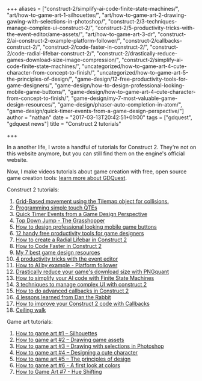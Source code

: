 +++
aliases = ["construct-2/simplify-ai-code-finite-state-machines/", "art/how-to-game-art-1-silhouettes/", "art/how-to-game-art-2-drawing-gawing-with-selections-in-photoshop/", "construct-2/3-techniques-manage-complex-ui-construct-2/", "construct-2/5-productivity-tricks-with-the-event-editor/ame-assets/", "art/how-to-game-art-3-dr", "construct-2/ai-construct-2-example-platform-follower/", "construct-2/callbacks-construct-2/", "construct-2/code-faster-in-construct-2/", "construct-2/code-radial-lifebar-construct-2/", "construct-2/drastically-reduce-games-download-size-image-compression/", "construct-2/simplify-ai-code-finite-state-machines/", "uncategorized/how-to-game-art-4-cute-character-from-concept-to-finish/", "uncategorized/how-to-game-art-5-the-principles-of-design/", "game-design/12-free-productivity-tools-for-game-designers/", "game-design/how-to-design-professional-looking-mobile-game-buttons/", "game-design/how-to-game-art-4-cute-character-from-concept-to-finish/", "game-design/my-7-most-valuable-game-design-resources/", "game-design/phaser-auto-completion-in-atom/", "game-design/quick-timer-events-from-a-game-design-perspective/"]
author = "nathan"
date = "2017-03-13T20:42:51+01:00"
tags = ["gdquest", "gdquest news"]
title = "Construct 2 tutorials"

+++

In a another life, I wrote a handful of tutorials for Construct 2. They're not on this website anymore, but you can still find them on the engine's official website.

Now, I make videos tutorials about game creation with free, open source game creation tools: [learn more about GDQuest](//gdquest.com).

Construct 2 tutorials:

1. [Grid-Based movement using the Tilemap object for collisions.](//www.scirra.com/tutorials/4838/grid-based-movement-using-the-tilemap-object-for-collisions)
1. [Programming simple touch QTEs](//www.scirra.com/tutorials/1445/programming-simple-touch-qtes)
1. [Quick Timer Events from a Game Design Perspective](//www.scirra.com/tutorials/1430/quick-timer-events-from-a-game-design-perspective)
1. [Top Down Jump - The Grasshopper](//www.scirra.com/tutorials/1405/top-down-jump-the-grasshopper)
1. [How to design professional looking mobile game buttons](//www.scirra.com/tutorials/1398/how-to-design-professional-looking-mobile-game-buttons)
1. [12 handy free productivity tools for game designers](//www.scirra.com/tutorials/1388/12-handy-free-productivity-tools-for-game-designers)
1. [How to create a Radial Lifebar in Construct 2](//www.scirra.com/tutorials/1377/how-to-create-a-radial-lifebar-in-construct-2)
1. [How to Code Faster in Construct 2](//www.scirra.com/tutorials/1365/how-to-code-faster-in-construct-2)
1. [My 7 best game design resources](//www.scirra.com/tutorials/1323/my-7-best-game-design-resources)
1. [4 productivity tricks with the event editor](//www.scirra.com/tutorials/1275/4-productivity-tricks-with-the-event-editor)
1. [How to AI by example - Platform follower](//www.scirra.com/tutorials/1158/how-to-ai-by-example-platform-follower)
1. [Drastically reduce your game's download size with PNGquant](//www.scirra.com/tutorials/1154/drastically-reduce-your-games-download-size-with-pngquant)
1. [How to simplify your AI code with Finite State Machines](//www.scirra.com/tutorials/1139/how-to-simplify-your-ai-code-with-finite-state-machines)
1. [3 techniques to manage complex UI with construct 2](//www.scirra.com/tutorials/1085/3-techniques-to-manage-complex-ui-with-construct-2)
1. [How to do advanced callbacks in Construct 2](//www.scirra.com/tutorials/1080/how-to-do-advanced-callbacks-in-construct-2)
1. [4 lessons learned from Dan the Rabbit](//www.scirra.com/tutorials/1077/4-lessons-learned-from-dan-the-rabbit)
1. [How to improve your Construct 2 code with Callbacks](//www.scirra.com/tutorials/1063/how-to-improve-your-construct-2-code-with-callbacks)
1. [Ceiling walk](//www.scirra.com/tutorials/1026/ceiling-walk)

Game art tutorials:

1. [How to game art #1 – Silhouettes](//www.scirra.com/tutorials/1407/how-to-game-art-1-silhouettes)
1. [How to game art #2 – Drawing game assets](//www.scirra.com/tutorials/1410/how-to-game-art-2-drawing-game-assets)
1. [How to game art #3 – Drawing with selections in Photoshop](//www.scirra.com/tutorials/1412/how-to-game-art-3-drawing-with-selections-in-photoshop)
1. [How to game art #4 – Designing a cute character](//www.scirra.com/tutorials/1419/how-to-game-art-4-designing-a-cute-character)
1. [How to game art #5 – The principles of design](//www.scirra.com/tutorials/1426/how-to-game-art-5-the-principles-of-design)
1. [How to game art #6 - A first look at colors](//www.scirra.com/tutorials/1453/how-to-game-art-6-a-first-look-at-colors)
1. [How to Game Art #7 - Hue Shifting](//www.scirra.com/tutorials/1458/how-to-game-art-7-hue-shifting)
